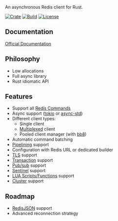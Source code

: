 An asynchronous Redis client for Rust.


[![Crate](https://img.shields.io/crates/v/redis-driver.svg)](https://crates.io/crates/redis-driver)
[![Build](https://github.com/dahomey-technologies/redis-driver-rs/actions/workflows/compile_and_test.yml/badge.svg)](https://github.com/dahomey-technologies/redis-driver-rs/actions/workflows/compile_and_test.yml)
[![License](https://img.shields.io/badge/license-MIT-blue.svg)](LICENSE)

## Documentation
[Official Documentation](https://docs.rs/redis-driver/latest/redis_driver/)

## Philosophy
* Low allocations
* Full async library
* Rust idiomatic API

## Features
* Support all [Redis Commands](https://redis.io/commands/)
* Async support ([tokio](https://tokio.rs/) or [async-std](https://async.rs/))
* Different client types:
  * Single client
  * [Multiplexed](https://redis.com/blog/multiplexing-explained/) client
  * Pooled client manager (with [bb8](https://docs.rs/bb8/latest/bb8/))
* Automatic command batching
* [Pipelining](https://redis.io/docs/manual/pipelining/) support
* Configuration with Redis URL or dedicated builder
* [TLS](https://redis.io/docs/manual/security/encryption/) support
* [Transaction](https://redis.io/docs/manual/transactions/) support
* [Pub/sub](https://redis.io/docs/manual/pubsub/) support
* [Sentinel](https://redis.io/docs/manual/sentinel/) support
* [LUA Scripts/Functions](https://redis.io/docs/manual/programmability/) support
* [Cluster](https://redis.io/docs/manual/scaling/) support

## Roadmap
* [RedisJSON](https://redis.io/docs/stack/json/) support
* Advanced reconnection strategy
